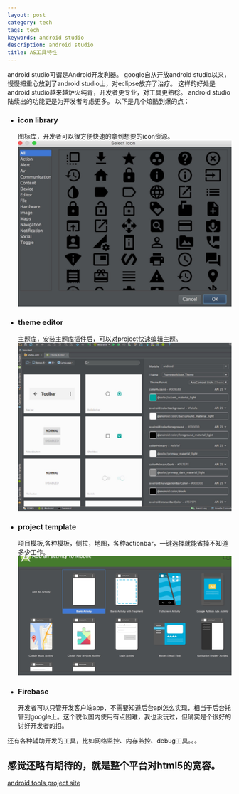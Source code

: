```yaml
---
layout: post
category: tech
tags: tech
keywords: android studio
description: android studio
title: AS工具特性
---
```


android studio可谓是Android开发利器。
google自从开放android studio以来，慢慢把重心放到了android studio上，对eclipse放弃了治疗。
这样的好处是android studio越来越炉火纯青，开发者更专业，对工具更熟稔。
android studio陆续出的功能更是为开发者考虑更多。
以下是几个炫酷到爆的点：

* ### icon library
	图标库，开发者可以很方便快速的拿到想要的icon资源。
	![img](/images/image_icon_lib.png)

* ### theme editor
	主题库，安装主题库插件后，可以对project快速编辑主题。
	![img](/images/image_as_theme.png)

* ### project template
	项目模板,各种模板，侧拉，地图，各种actionbar，一键选择就能省掉不知道多少工作。
	![img](/images/image_as_template.png)

* ### Firebase
	开发者可以只管开发客户端app，不需要知道后台api怎么实现，相当于后台托管到google上。这个貌似国内使用有点困难，我也没玩过，但确实是个很好的讨好开发者的招。

还有各种辅助开发的工具，比如网络监控、内存监控、debug工具。。。

## 感觉还略有期待的，就是整个平台对html5的宽容。


[android tools project site](http://tools.android.com/recent/androidstudio14preview1incanarychannel)
